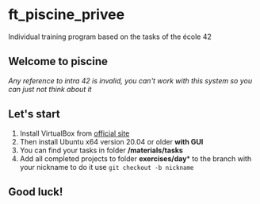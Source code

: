 # ft_piscine_privee
Individual training program based on the tasks of the école 42

## Welcome to piscine   
*Any reference to intra 42 is invalid, you can't work with this system so you can just not think about it*  

## Let's start  
1. Install VirtualBox from [official site](https://www.virtualbox.org/)  
2. Then install Ubuntu x64 version 20.04 or older **with GUI**  
3. You can find your tasks in folder **/materials/tasks**  
4. Add all completed projects to folder **exercises/day*** to the branch with your nickname to do it use `git checkout -b nickname`  

## Good luck!
